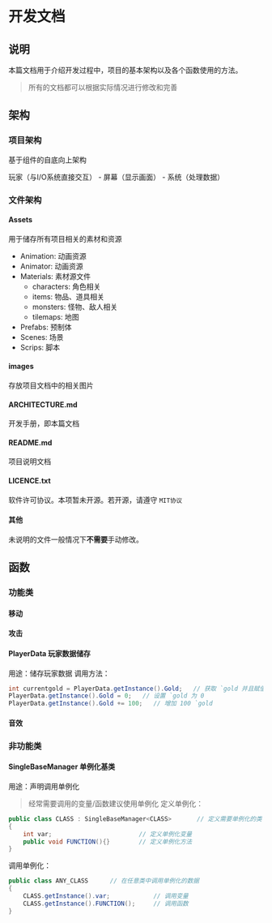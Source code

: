 # 开发文档
## 说明
本篇文档用于介绍开发过程中，项目的基本架构以及各个函数使用的方法。
> 所有的文档都可以根据实际情况进行修改和完善



## 架构
### 项目架构
基于组件的自底向上架构

玩家（与I/O系统直接交互） - 屏幕（显示画面） - 系统（处理数据）

### 文件架构
#### Assets
用于储存所有项目相关的素材和资源
+ Animation: 动画资源
+ Animator: 动画资源
+ Materials: 素材源文件
  + characters: 角色相关
  + items: 物品、道具相关
  + monsters: 怪物、敌人相关
  + tilemaps: 地图
+ Prefabs: 预制体
+ Scenes: 场景
+ Scrips: 脚本
#### images
存放项目文档中的相关图片
#### ARCHITECTURE.md
开发手册，即本篇文档
#### README.md
项目说明文档
#### LICENCE.txt
软件许可协议。本项暂未开源。若开源，请遵守 `MIT协议`
#### 其他
未说明的文件一般情况下**不需要**手动修改。


<!-- 以下部分可自行添加您打算或已经实现的功能 -->
## 函数
### 功能类
#### 移动
#### 攻击
#### PlayerData 玩家数据储存
用途：储存玩家数据
调用方法：
```c#
int currentgold = PlayerData.getInstance().Gold;   // 获取 `gold 并且赋值给 `currentgold
PlayerData.getInstance().Gold = 0;   // 设置 `gold 为 0
PlayerData.getInstance().Gold += 100;   // 增加 100 `gold
```
#### 音效

### 非功能类
#### SingleBaseManager 单例化基类
用途：声明调用单例化
> 经常需要调用的变量/函数建议使用单例化
定义单例化：
```c#
public class CLASS : SingleBaseManager<CLASS>       // 定义需要单例化的类 `CLASS
{
    int var;                        // 定义单例化变量
    public void FUNCTION(){}        // 定义单例化方法 
}
```

调用单例化：
```c#
public class ANY_CLASS      // 在任意类中调用单例化的数据
{
    CLASS.getInstance().var;            // 调用变量
    CLASS.getInstance().FUNCTION();     // 调用函数
}
```
